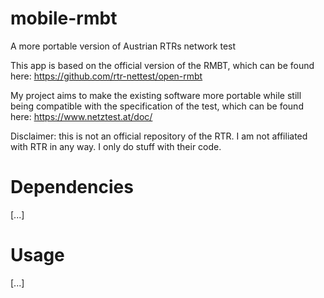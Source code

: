 # mobile-rmbt
A more portable version of Austrian RTRs network test

This app is based on the official version of the RMBT, which can be found here: https://github.com/rtr-nettest/open-rmbt

My project aims to make the existing software more portable while still being compatible with the specification of the test, which can be found here:
https://www.netztest.at/doc/

Disclaimer: this is not an official repository of the RTR. I am not affiliated with RTR in any way. I only do stuff with their code.

# Dependencies
[...]

# Usage
[...]

